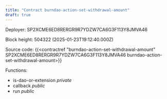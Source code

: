 ```yaml
---
title: "Contract burndao-action-set-withdrawal-amount"
draft: true
---
```

Deployer: SP2XCME6ED8RERGR9R7YDZW7CA6G3F113Y8JMVA46


 



Block height: 504322 (2025-01-23T19:12:40.000Z)

Source code: {{<contractref "burndao-action-set-withdrawal-amount" SP2XCME6ED8RERGR9R7YDZW7CA6G3F113Y8JMVA46 burndao-action-set-withdrawal-amount>}}

Functions:

* is-dao-or-extension _private_
* callback _public_
* run _public_
